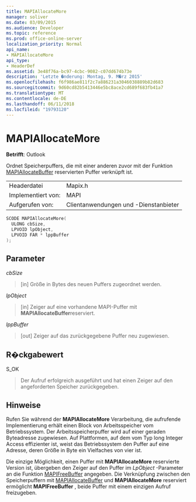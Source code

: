 ```yaml
---
title: MAPIAllocateMore
manager: soliver
ms.date: 03/09/2015
ms.audience: Developer
ms.topic: reference
ms.prod: office-online-server
localization_priority: Normal
api_name:
- MAPIAllocateMore
api_type:
- HeaderDef
ms.assetid: 3e48f76a-bc97-4cbc-9082-c07dd674b73e
description: 'Letzte �nderung: Montag, 9. M�rz 2015'
ms.openlocfilehash: f6f986ae811f2c7a886231a3046038889b82d683
ms.sourcegitcommit: 9d60cd82b5413446e5bc8ace2cd689f683fb41a7
ms.translationtype: MT
ms.contentlocale: de-DE
ms.lasthandoff: 06/11/2018
ms.locfileid: "19793120"
---
```

# <a name="mapiallocatemore"></a>MAPIAllocateMore

  
  
**Betrifft**: Outlook 
  
Ordnet Speicherpuffers, die mit einer anderen zuvor mit der Funktion [MAPIAllocateBuffer](mapiallocatebuffer.md) reservierten Puffer verknüpft ist. 
  
|||
|:-----|:-----|
|Headerdatei  <br/> |Mapix.h  <br/> |
|Implementiert von:  <br/> |MAPI  <br/> |
|Aufgerufen von:  <br/> |Clientanwendungen und -Dienstanbieter  <br/> |
   
```cpp
SCODE MAPIAllocateMore(
  ULONG cbSize,
  LPVOID lpObject,
  LPVOID FAR * lppBuffer
);
```

## <a name="parameters"></a>Parameter

 _cbSize_
  
> [in] Größe in Bytes des neuen Puffers zugeordnet werden. 
    
 _lpObject_
  
> [in] Zeiger auf eine vorhandene MAPI-Puffer mit **MAPIAllocateBuffer**reserviert.
    
 _lppBuffer_
  
> [out] Zeiger auf das zurückgegebene Puffer neu zugewiesen.
    
## <a name="return-value"></a>R�ckgabewert

S_OK 
  
> Der Aufruf erfolgreich ausgeführt und hat einen Zeiger auf den angeforderten Speicher zurückgegeben.
    
## <a name="remarks"></a>Hinweise

Rufen Sie während der **MAPIAllocateMore** Verarbeitung, die aufrufende Implementierung erhält einen Block von Arbeitsspeicher vom Betriebssystem. Der Arbeitsspeicherpuffer wird auf einer geraden Byteadresse zugewiesen. Auf Plattformen, auf dem vom Typ long Integer Access effizienter ist, weist das Betriebssystem den Puffer auf eine Adresse, deren Größe in Byte ein Vielfaches von vier ist. 
  
Die einzige Möglichkeit, einen Puffer mit **MAPIAllocateMore** reservierte Version ist, übergeben den Zeiger auf den Puffer im _LpObject_ -Parameter an die Funktion [MAPIFreeBuffer](mapifreebuffer.md) angegeben. Die Verknüpfung zwischen den Speicherpuffern mit [MAPIAllocateBuffer](mapiallocatebuffer.md) und **MAPIAllocateMore** reserviert ermöglicht **MAPIFreeBuffer** , beide Puffer mit einem einzigen Aufruf freizugeben. 
  

